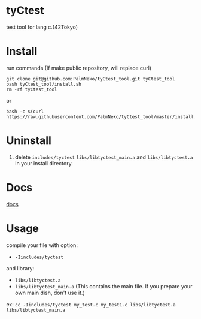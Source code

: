 # tyCtest

test tool for lang c.(42Tokyo)

# Install

run commands (If make public repository, will replace curl)

```
git clone git@github.com:PalmNeko/tyCtest_tool.git tyCtest_tool
bash tyCtest_tool/install.sh
rm -rf tyCtest_tool
```

or

```
bash -c $(curl https://raw.githubusercontent.com/PalmNeko/tyCtest_tool/master/install.sh)
```

# Uninstall

1. delete `includes/tyctest` `libs/libtyctest_main.a` and `libs/libtyctest.a` in your install directory.

# Docs

[docs](./docs/index.md)

# Usage

compile your file with option:
* `-Iincludes/tyctest`

and library:
* `libs/libtyctest.a`
* `libs/libtyctest_main.a` (This contains the main file. If you prepare your own main dish, don't use it.)

ex:
`cc -Iincludes/tyctest my_test.c my_test1.c libs/libtyctest.a libs/libtyctest_main.a`
